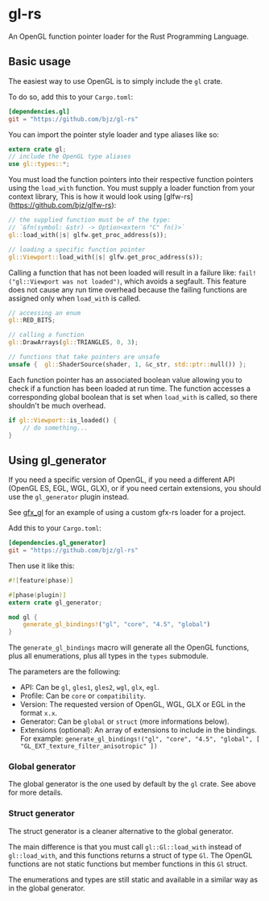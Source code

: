 # gl-rs

An OpenGL function pointer loader for the Rust Programming Language.

## Basic usage

The easiest way to use OpenGL is to simply include the `gl` crate.

To do so, add this to your `Cargo.toml`:

```toml
[dependencies.gl]
git = "https://github.com/bjz/gl-rs"
```

You can import the pointer style loader and type aliases like so:

~~~rust
extern crate gl;
// include the OpenGL type aliases
use gl::types::*;
~~~

You must load the function pointers into their respective function pointers
using the `load_with` function. You must supply a loader function from your
context library, This is how it would look using [glfw-rs]
(https://github.com/bjz/glfw-rs):

~~~rust
// the supplied function must be of the type:
// `&fn(symbol: &str) -> Option<extern "C" fn()>`
gl::load_with(|s| glfw.get_proc_address(s));

// loading a specific function pointer
gl::Viewport::load_with(|s| glfw.get_proc_address(s));
~~~

Calling a function that has not been loaded will result in a failure like:
`fail!("gl::Viewport was not loaded")`, which avoids a segfault. This feature
does not cause any run time overhead because the failing functions are
assigned only when `load_with` is called.

~~~rust
// accessing an enum
gl::RED_BITS;

// calling a function
gl::DrawArrays(gl::TRIANGLES, 0, 3);

// functions that take pointers are unsafe
unsafe {  gl::ShaderSource(shader, 1, &c_str, std::ptr::null()) };
~~~

Each function pointer has an associated boolean value allowing you to
check if a function has been loaded at run time. The function accesses a
corresponding global boolean that is set when `load_with` is called, so there
shouldn't be much overhead.

~~~rust
if gl::Viewport::is_loaded() {
    // do something...
}
~~~

## Using gl_generator

If you need a specific version of OpenGL, if you need a different API
(OpenGL ES, EGL, WGL, GLX), or if you need certain extensions, you should use
the `gl_generator` plugin instead.

See [gfx_gl](https://github.com/gfx-rs/gfx_gl) for an example of using a
custom gfx-rs loader for a project.

Add this to your `Cargo.toml`:

```toml
[dependencies.gl_generator]
git = "https://github.com/bjz/gl-rs"
```

Then use it like this:

```rust
#![feature(phase)]

#[phase(plugin)]
extern crate gl_generator;

mod gl {
    generate_gl_bindings!("gl", "core", "4.5", "global")
}
```

The `generate_gl_bindings` macro will generate all the OpenGL functions,
plus all enumerations, plus all types in the `types` submodule.

The parameters are the following:

 * API: Can be `gl`, `gles1`, `gles2`, `wgl`, `glx`, `egl`.
 * Profile: Can be `core` or `compatibility`.
 * Version: The requested version of OpenGL, WGL, GLX or EGL in the format
    `x.x`.
 * Generator: Can be `global` or `struct` (more informations below).
 * Extensions (optional): An array of extensions to include in the bindings.
    For example: `generate_gl_bindings!("gl", "core", "4.5", "global",
    [ "GL_EXT_texture_filter_anisotropic" ])`

### Global generator

The global generator is the one used by default by the `gl` crate. See above
for more details.

### Struct generator

The struct generator is a cleaner alternative to the global generator.

The main difference is that you must call `gl::Gl::load_with` instead of
`gl::load_with`, and this functions returns a struct of type `Gl`. The OpenGL
functions are not static functions but member functions in this `Gl` struct.

The enumerations and types are still static and available in a similar way as
in the global generator.
